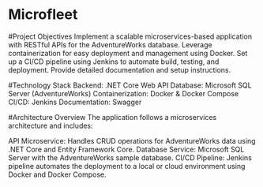 # Microfleet

#Project Objectives
Implement a scalable microservices-based application with RESTful APIs for the AdventureWorks database.
Leverage containerization for easy deployment and management using Docker.
Set up a CI/CD pipeline using Jenkins to automate build, testing, and deployment.
Provide detailed documentation and setup instructions.

#Technology Stack
Backend: .NET Core Web API
Database: Microsoft SQL Server (AdventureWorks)
Containerization: Docker & Docker Compose
CI/CD: Jenkins
Documentation: Swagger

#Architecture Overview
The application follows a microservices architecture and includes:

API Microservice: Handles CRUD operations for AdventureWorks data using .NET Core and Entity Framework Core.
Database Service: Microsoft SQL Server with the AdventureWorks sample database.
CI/CD Pipeline: Jenkins pipeline automates the deployment to a local or cloud environment using Docker and Docker Compose.
